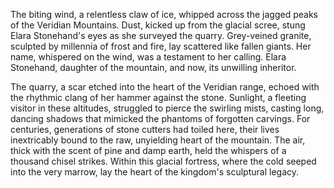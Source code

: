 The biting wind, a relentless claw of ice, whipped across the jagged peaks of the Veridian Mountains.  Dust, kicked up from the glacial scree, stung Elara Stonehand's eyes as she surveyed the quarry.  Grey-veined granite, sculpted by millennia of frost and fire, lay scattered like fallen giants.  Her name, whispered on the wind, was a testament to her calling.  Elara Stonehand, daughter of the mountain, and now, its unwilling inheritor.

The quarry, a scar etched into the heart of the Veridian range, echoed with the rhythmic clang of her hammer against the stone.  Sunlight, a fleeting visitor in these altitudes, struggled to pierce the swirling mists, casting long, dancing shadows that mimicked the phantoms of forgotten carvings.  For centuries, generations of stone cutters had toiled here, their lives inextricably bound to the raw, unyielding heart of the mountain.  The air, thick with the scent of pine and damp earth, held the whispers of a thousand chisel strikes.  Within this glacial fortress, where the cold seeped into the very marrow, lay the heart of the kingdom's sculptural legacy.
